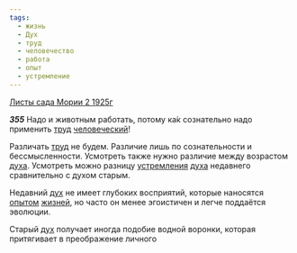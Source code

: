 ```yaml
---
tags:
  - жизнь
  - Дух
  - труд
  - человечество
  - работа
  - опыт
  - устремление
---
```


[Листы сада Мории 2 1925г](https://127.0.0.1:4002/agni/1925)

___355___
Надо и животным работать, потому ка́к сознательно надо применить [труд](../../../tags/#труд) [человеческий](../../../tags/#человечество)!   

Различать [труд](../../../tags/#труд) не будем. Различие лишь по сознательности и бессмысленности. Усмотреть также нужно различие между возрастом [духа](../../../tags/#Дух). Усмотреть можно разницу [устремления](../../../tags/#устремление) [духа](../../../tags/#Дух) недавнего сравнительно с духом старым.   

Недавний [дух](../../../tags/#Дух) не имеет глубоких восприятий, которые наносятся [опытом](../../../tags/#опыт) [жизней](../../../tags/#жизнь), но часто он менее эгоистичен и легче поддаётся эволюции.   

Старый [дух](../../../tags/#Дух) получает иногда подобие водной воронки, которая притягивает в преображение личного 